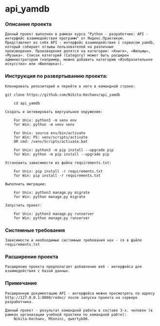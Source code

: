 # api_yamdb
### Описание проекта
    Данный проект выполнен в рамках курса "Python - разработчик: API - интерфейс взаимодействия программ" от Яндекс.Практикум.
    Представляет из себя API - интерфейс взаимодействия с сервисом yamdb, который собирает отзывы пользователей на различные 
    произведения. Произведения делятся на категории: «Книги», «Фильмы», «Музыка». Список категорий (Category) может быть расширен
    администратором (например, можно добавить категорию «Изобразительное искусство» или «Ювелирка»).

### Инструкция по развертыванию проекта:

    Клонировать репозиторий и перейти в него в командной строке:

    git clone https://github.com/Nikita-Kechaev/api_yamdb

        cd api_yamdb

    Cоздать и активировать виртуальное окружение:

        For Unix: python3 -m venv env
        for Win: python -m venv venv

        For Unix: source env/bin/activate
        for Win: PS: venv/scripts/activate
        OR cmd: /venv/Scripts/activate.bat

        For Unix: python3 -m pip install --upgrade pip
        for Win: python -m pip install --upgrade pip

    Установить зависимости из файла requirements.txt:

        For Unix: pip install -r requirements.txt
        for Win: pip install -r requirements.txt

    Выполнить миграции:

        For Unix: python3 manage.py migrate
        for Win: python manage.py migrate

    Запустить проект:

        For Unix: python3 manage.py runserver
        for Win: python manage.py runserver

### Системные требования
    Зависимости и необходимые системные требования нах - ся в файле requirements.txt
    
### Расширение проекта
    Расширение проекта предполагает добавление веб - интерфейса для взаимодействия с базой данных.
    
### Примечание

    Расширенную документацию API - интерфейса можно просмотреть по адресу http://127.0.0.1:8000/redoc/ после запуска проекта на сервере разработчика.
    
    Данный проект - результат командной работы в составе 3-х. человек (в рамках организации учебной практики по командной рабте):
        Nikita-Kechaev, MSonini, qwertyk06.
